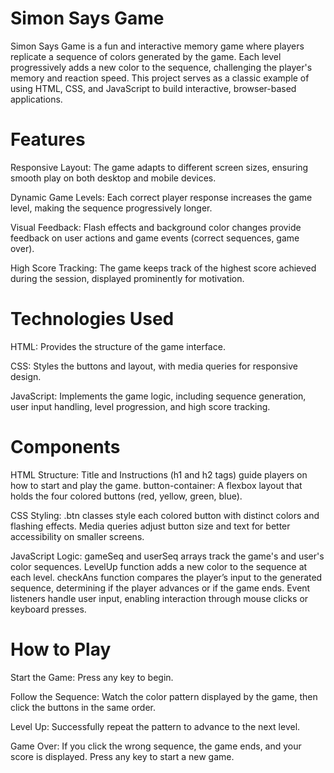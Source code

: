 # Simon Says Game
Simon Says Game is a fun and interactive memory game where players replicate a sequence of colors generated by the game. Each level progressively adds a new color to the sequence, challenging the player's memory and reaction speed. This project serves as a classic example of using HTML, CSS, and JavaScript to build interactive, browser-based applications.

# Features
Responsive Layout: The game adapts to different screen sizes, ensuring smooth play on both desktop and mobile devices.

Dynamic Game Levels: Each correct player response increases the game level, making the sequence progressively longer.

Visual Feedback: Flash effects and background color changes provide feedback on user actions and game events (correct sequences, game over).

High Score Tracking: The game keeps track of the highest score achieved during the session, displayed prominently for motivation.

# Technologies Used
HTML: Provides the structure of the game interface.

CSS: Styles the buttons and layout, with media queries for responsive design.

JavaScript: Implements the game logic, including sequence generation, user input handling, level progression, and high score tracking.

# Components
HTML Structure:
Title and Instructions (h1 and h2 tags) guide players on how to start and play the game.
button-container: A flexbox layout that holds the four colored buttons (red, yellow, green, blue).

CSS Styling:
.btn classes style each colored button with distinct colors and flashing effects.
Media queries adjust button size and text for better accessibility on smaller screens.

JavaScript Logic:
gameSeq and userSeq arrays track the game's and user's color sequences.
LevelUp function adds a new color to the sequence at each level.
checkAns function compares the player’s input to the generated sequence, determining if the player advances or if the game ends.
Event listeners handle user input, enabling interaction through mouse clicks or keyboard presses.

# How to Play
Start the Game: Press any key to begin.

Follow the Sequence: Watch the color pattern displayed by the game, then click the buttons in the same order.

Level Up: Successfully repeat the pattern to advance to the next level.

Game Over: If you click the wrong sequence, the game ends, and your score is displayed. Press any key to start a new game.
